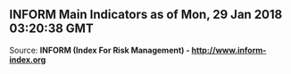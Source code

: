 ## INFORM Main Indicators as of Mon, 29 Jan 2018 03:20:38 GMT

Source: **INFORM (Index For Risk Management) - http://www.inform-index.org**